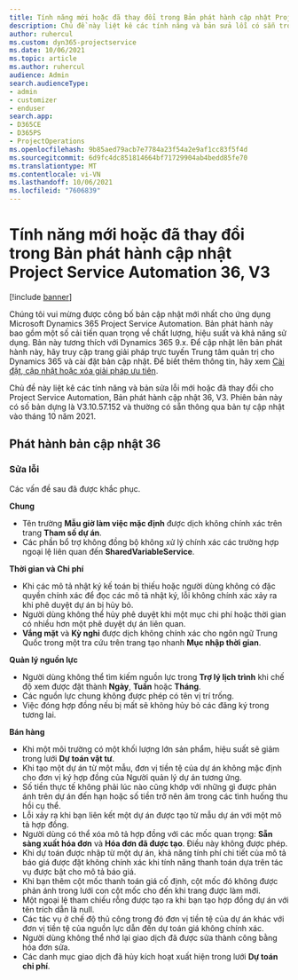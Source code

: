 ```yaml
---
title: Tính năng mới hoặc đã thay đổi trong Bản phát hành cập nhật Project Service Automation 36, V3
description: Chủ đề này liệt kê các tính năng và bản sửa lỗi có sẵn trong Microsoft Dynamics 365 Project Service Automation Bản phát hành cập nhật 36, V3.
author: ruhercul
ms.custom: dyn365-projectservice
ms.date: 10/06/2021
ms.topic: article
ms.author: ruhercul
audience: Admin
search.audienceType:
- admin
- customizer
- enduser
search.app:
- D365CE
- D365PS
- ProjectOperations
ms.openlocfilehash: 9b85aed79acb7e7784a23f54a2e9af1cc83f5f4d
ms.sourcegitcommit: 6d9fc4dc851814664bf71729904ab4bedd85fe70
ms.translationtype: MT
ms.contentlocale: vi-VN
ms.lasthandoff: 10/06/2021
ms.locfileid: "7606839"
---
```

# <a name="whats-new-or-changed-in-project-service-automation-update-release-36-v3"></a>Tính năng mới hoặc đã thay đổi trong Bản phát hành cập nhật Project Service Automation 36, V3

[!include [banner](../includes/psa-now-project-operations.md)]

Chúng tôi vui mừng được công bố bản cập nhật mới nhất cho ứng dụng Microsoft Dynamics 365 Project Service Automation. Bản phát hành này bao gồm một số cải tiến quan trọng về chất lượng, hiệu suất và khả năng sử dụng. Bản này tương thích với Dynamics 365 9.x. Để cập nhật lên bản phát hành này, hãy truy cập trang giải pháp trực tuyến Trung tâm quản trị cho Dynamics 365 và cài đặt bản cập nhật. Để biết thêm thông tin, hãy xem [Cài đặt, cập nhật hoặc xóa giải pháp ưu tiên](/power-platform/admin/install-remove-preferred-solution).

Chủ đề này liệt kê các tính năng và bản sửa lỗi mới hoặc đã thay đổi cho Project Service Automation, Bản phát hành cập nhật 36, V3. Phiên bản này có số bản dựng là V3.10.57.152 và thường có sẵn thông qua bản tự cập nhật vào tháng 10 năm 2021.

## <a name="update-release-36"></a>Phát hành bản cập nhật 36

### <a name="bug-fixes"></a>Sửa lỗi

Các vấn đề sau đã được khắc phục.

**Chung**
- Tên trường **Mẫu giờ làm việc mặc định** được dịch không chính xác trên trang **Tham số dự án**.
- Các phần bổ trợ không đồng bộ không xử lý chính xác các trường hợp ngoại lệ liên quan đến **SharedVariableService**.

**Thời gian và Chi phí**
- Khi các mô tả nhật ký kế toán bị thiếu hoặc người dùng không có đặc quyền chính xác để đọc các mô tả nhật ký, lỗi không chính xác xảy ra khi phê duyệt dự án bị hủy bỏ.
- Người dùng không thể hủy phê duyệt khi một mục chi phí hoặc thời gian có nhiều hơn một phê duyệt dự án liên quan.
- **Vắng mặt** và **Kỳ nghỉ** được dịch không chính xác cho ngôn ngữ Trung Quốc trong một tra cứu trên trang tạo nhanh **Mục nhập thời gian**.

**Quản lý nguồn lực**
- Người dùng không thể tìm kiếm nguồn lực trong **Trợ lý lịch trình** khi chế độ xem được đặt thành **Ngày**, **Tuần** hoặc **Tháng**.
- Các nguồn lực chung không được phép có tên vị trí trống. 
- Việc đóng hợp đồng nếu bị mất sẽ không hủy bỏ các đăng ký trong tương lai.

**Bán hàng**
- Khi một môi trường có một khối lượng lớn sản phẩm, hiệu suất sẽ giảm trong lưới **Dự toán vật tư**.
- Khi tạo một dự án từ một mẫu, đơn vị tiền tệ của dự án không mặc định cho đơn vị ký hợp đồng của Người quản lý dự án tương ứng.
- Số tiền thực tế không phải lúc nào cũng khớp với những gì được phản ánh trên dự án đến hạn hoặc số tiền trở nên âm trong các tình huống thu hồi cụ thể.
- Lỗi xảy ra khi bạn liên kết một dự án được tạo từ mẫu dự án với một mô tả hợp đồng.
- Người dùng có thể xóa mô tả hợp đồng với các mốc quan trọng: **Sẵn sàng xuất hóa đơn** và **Hóa đơn đã được tạo**. Điều này không được phép.
- Khi dự toán được nhập từ một dự án, khả năng tính phí chi tiết của mô tả báo giá được đặt không chính xác khi tính năng thanh toán dựa trên tác vụ được bật cho mô tả báo giá.
- Khi bạn thêm cột mốc thanh toán giá cố định, cột mốc đó không được phản ánh trong lưới con cột mốc cho đến khi trang được làm mới.
- Một ngoại lệ tham chiếu rỗng được tạo ra khi bạn tạo hợp đồng dự án với tên trích dẫn là null.
- Các tác vụ ở chế độ thủ công trong đó đơn vị tiền tệ của dự án khác với đơn vị tiền tệ của nguồn lực dẫn đến dự toán giá không chính xác.
- Người dùng không thể nhớ lại giao dịch đã được sửa thành công bằng hóa đơn sửa.
- Các danh mục giao dịch đã hủy kích hoạt xuất hiện trong lưới **Dự toán chi phí**.




